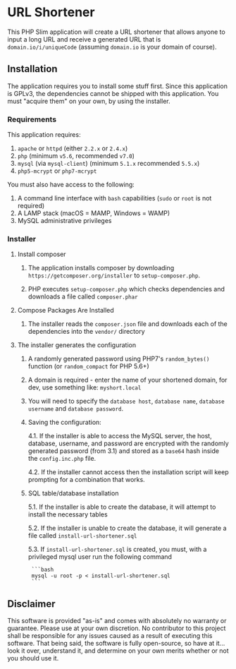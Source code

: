 # URL Shortener

This PHP Slim application will create a URL shortener that allows anyone to input a long URL and receive a generated URL that is `domain.io/i/uniqueCode` (assuming `domain.io` is your domain of course).

## Installation

The application requires you to install some stuff first. Since this application is GPLv3, the dependencies cannot be
shipped with this application. You must "acquire them" on your own, by using the installer.

### Requirements

This application requires:

1. `apache` or `httpd` (either `2.2.x` or `2.4.x`)
2. `php` (minimum `v5.6`, recommended `v7.0`)
3. `mysql` (via `mysql-client`) (minimum `5.1.x` recommended `5.5.x`)
4. `php5-mcrypt` or `php7-mcrypt`

You must also have access to the following: 

1. A command line interface with `bash` capabilities (`sudo` or `root` is not required)
2. A LAMP stack (macOS = MAMP, Windows = WAMP)
3. MySQL administrative privileges

### Installer

1. Install composer

    1. The application installs composer by downloading `https://getcomposer.org/installer` to `setup-composer.php`.
    
    2. PHP executes `setup-composer.php` which checks dependencies and downloads a file called `composer.phar`

2. Compose Packages Are Installed

    1. The installer reads the `composer.json` file and downloads each of the dependencies into the `vendor/` directory

3. The installer generates the configuration

    1. A randomly generated password using PHP7's `random_bytes()` function (or `random_compact` for PHP 5.6+)
    
    2. A domain is required - enter the name of your shortened domain, for dev, use something like: `myshort.local`
    
    3. You will need to specify the `database host`, `database name`, `database username` and `database password`.
    
    4. Saving the configuration: 
    
        4.1. If the installer is able to access the MySQL server, the host, database, username, and password are encrypted with the randomly generated password (from 3.1) and stored as a `base64` hash inside the `config.inc.php` file. 
        
        4.2. If the installer cannot access then the installation script will keep prompting for a combination that works. 
    
    5. SQL table/database installation 
    
        5.1. If the installer is able to create the database, it will attempt to install the necessary tables
        
        5.2. If the installer is unable to create the database, it will generate a file called `install-url-shortener.sql`
        
        5.3. If `install-url-shortener.sql` is created, you must, with a privileged mysql user run the following command
        
            ```bash
            mysql -u root -p < install-url-shortener.sql
            ```

## Disclaimer

This software is provided "as-is" and comes with absolutely no warranty or guarantee. Please use at your own discretion. No contributor to this project shall be responsible for any issues caused as a result of executing this software. That being said, the software is fully open-source, so have at it... look it over, understand it, and determine on your own merits whether or not you should use it.
